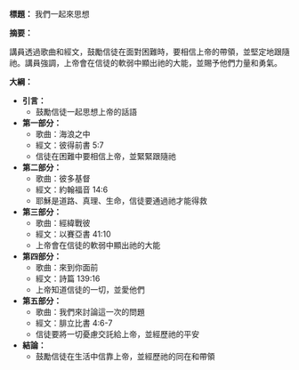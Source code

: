 **標題：** 我們一起來思想

**摘要：**

講員透過歌曲和經文，鼓勵信徒在面對困難時，要相信上帝的帶領，並堅定地跟隨祂。講員強調，上帝會在信徒的軟弱中顯出祂的大能，並賜予他們力量和勇氣。

**大綱：**

* **引言：**
    * 鼓勵信徒一起思想上帝的話語
* **第一部分：**
    * 歌曲：海浪之中
    * 經文：彼得前書 5:7
    * 信徒在困難中要相信上帝，並緊緊跟隨祂
* **第二部分：**
    * 歌曲：彼多基督
    * 經文：約翰福音 14:6
    * 耶穌是道路、真理、生命，信徒要通過祂才能得救
* **第三部分：**
    * 歌曲：經緯戰彼
    * 經文：以賽亞書 41:10
    * 上帝會在信徒的軟弱中顯出祂的大能
* **第四部分：**
    * 歌曲：來到你面前
    * 經文：詩篇 139:16
    * 上帝知道信徒的一切，並愛他們
* **第五部分：**
    * 歌曲：我們來討論這一次的問題
    * 經文：腓立比書 4:6-7
    * 信徒要將一切憂慮交託給上帝，並經歷祂的平安
* **結論：**
    * 鼓勵信徒在生活中信靠上帝，並經歷祂的同在和帶領